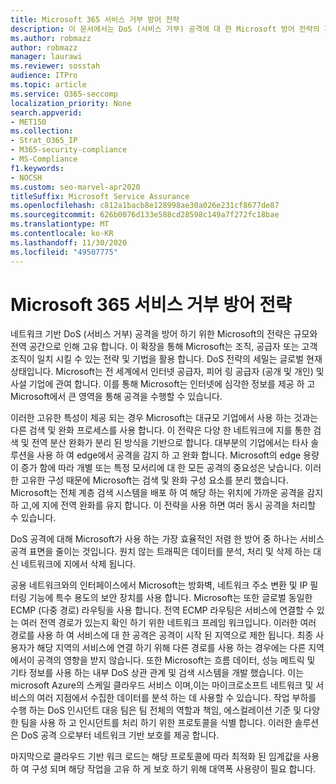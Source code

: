```yaml
---
title: Microsoft 365 서비스 거부 방어 전략
description: 이 문서에서는 DoS (서비스 거부) 공격에 대 한 Microsoft 방어 전략의 개요를 확인할 수 있습니다.
ms.author: robmazz
author: robmazz
manager: laurawi
ms.reviewer: sosstah
audience: ITPro
ms.topic: article
ms.service: O365-seccomp
localization_priority: None
search.appverid:
- MET150
ms.collection:
- Strat_O365_IP
- M365-security-compliance
- MS-Compliance
f1.keywords:
- NOCSH
ms.custom: seo-marvel-apr2020
titleSuffix: Microsoft Service Assurance
ms.openlocfilehash: c812a1bacb8e128998ae30a026e231cf8677de87
ms.sourcegitcommit: 626b0076d133e588cd28598c149a7f272fc18bae
ms.translationtype: MT
ms.contentlocale: ko-KR
ms.lasthandoff: 11/30/2020
ms.locfileid: "49507775"
---
```

# <a name="microsoft-365-denial-of-service-defense-strategy"></a>Microsoft 365 서비스 거부 방어 전략

네트워크 기반 DoS (서비스 거부) 공격을 방어 하기 위한 Microsoft의 전략은 규모와 전역 공간으로 인해 고유 합니다. 이 확장을 통해 Microsoft는 조직, 공급자 또는 고객 조직이 일치 시킬 수 있는 전략 및 기법을 활용 합니다. DoS 전략의 세밀는 글로벌 현재 상태입니다. Microsoft는 전 세계에서 인터넷 공급자, 피어 링 공급자 (공개 및 개인) 및 사설 기업에 관여 합니다. 이를 통해 Microsoft는 인터넷에 심각한 정보를 제공 하 고 Microsoft에서 큰 영역을 통해 공격을 수행할 수 있습니다.

이러한 고유한 특성이 제공 되는 경우 Microsoft는 대규모 기업에서 사용 하는 것과는 다른 검색 및 완화 프로세스를 사용 합니다. 이 전략은 다양 한 네트워크에 지를 통한 검색 및 전역 분산 완화가 분리 된 방식을 기반으로 합니다. 대부분의 기업에서는 타사 솔루션을 사용 하 여 edge에서 공격을 감지 하 고 완화 합니다. Microsoft의 edge 용량이 증가 함에 따라 개별 또는 특정 모서리에 대 한 모든 공격의 중요성은 낮습니다. 이러한 고유한 구성 때문에 Microsoft는 검색 및 완화 구성 요소를 분리 했습니다. Microsoft는 전체 계층 검색 시스템을 배포 하 여 해당 하는 위치에 가까운 공격을 감지 하 고,에 지에 전역 완화를 유지 합니다. 이 전략을 사용 하면 여러 동시 공격을 처리할 수 있습니다.

DoS 공격에 대해 Microsoft가 사용 하는 가장 효율적인 저렴 한 방어 중 하나는 서비스 공격 표면을 줄이는 것입니다. 원치 않는 트래픽은 데이터를 분석, 처리 및 삭제 하는 대신 네트워크에 지에서 삭제 됩니다.

공용 네트워크와의 인터페이스에서 Microsoft는 방화벽, 네트워크 주소 변환 및 IP 필터링 기능에 특수 용도의 보안 장치를 사용 합니다. Microsoft는 또한 글로벌 동일한 ECMP (다중 경로) 라우팅을 사용 합니다. 전역 ECMP 라우팅은 서비스에 연결할 수 있는 여러 전역 경로가 있는지 확인 하기 위한 네트워크 프레임 워크입니다. 이러한 여러 경로를 사용 하 여 서비스에 대 한 공격은 공격이 시작 된 지역으로 제한 됩니다. 최종 사용자가 해당 지역의 서비스에 연결 하기 위해 다른 경로를 사용 하는 경우에는 다른 지역에서이 공격의 영향을 받지 않습니다. 또한 Microsoft는 흐름 데이터, 성능 메트릭 및 기타 정보를 사용 하는 내부 DoS 상관 관계 및 검색 시스템을 개발 했습니다. 이는 microsoft Azure의 스케일 클라우드 서비스 이며,이는 마이크로소프트 네트워크 및 서비스의 여러 지점에서 수집한 데이터를 분석 하는 데 사용할 수 있습니다. 작업 부하를 수행 하는 DoS 인시던트 대응 팀은 팀 전체의 역할과 책임, 에스컬레이션 기준 및 다양 한 팀을 사용 하 고 인시던트를 처리 하기 위한 프로토콜을 식별 합니다. 이러한 솔루션은 DoS 공격 으로부터 네트워크 기반 보호를 제공 합니다.

마지막으로 클라우드 기반 워크 로드는 해당 프로토콜에 따라 최적화 된 임계값을 사용 하 여 구성 되며 해당 작업을 고유 하 게 보호 하기 위해 대역폭 사용량이 필요 합니다.

